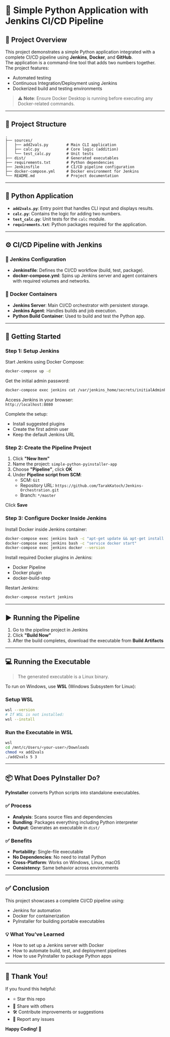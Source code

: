 # 🧪 Simple Python Application with Jenkins CI/CD Pipeline

## 📌 Project Overview

This project demonstrates a simple Python application integrated with a complete CI/CD pipeline using **Jenkins**, **Docker**, and **GitHub**.  
The application is a command-line tool that adds two numbers together. The project features:

- Automated testing
- Continuous Integration/Deployment using Jenkins
- Dockerized build and testing environments

> ⚠️ **Note**: Ensure Docker Desktop is running before executing any Docker-related commands.

---

## 🧩 Project Structure

```
.
├── sources/
│   ├── add2vals.py        # Main CLI application
│   ├── calc.py            # Core logic (addition)
│   └── test_calc.py       # Unit tests
├── dist/                  # Generated executables
├── requirements.txt       # Python dependencies
├── Jenkinsfile            # CI/CD pipeline configuration
├── docker-compose.yml     # Docker environment for Jenkins
└── README.md              # Project documentation
```

---

## 🐍 Python Application

- **`add2vals.py`**: Entry point that handles CLI input and displays results.
- **`calc.py`**: Contains the logic for adding two numbers.
- **`test_calc.py`**: Unit tests for the `calc` module.
- **`requirements.txt`**: Python packages required for the application.

---

## ⚙️ CI/CD Pipeline with Jenkins

### 🔧 Jenkins Configuration

- **Jenkinsfile**: Defines the CI/CD workflow (build, test, package).
- **docker-compose.yml**: Spins up Jenkins server and agent containers with required volumes and networks.

### 🐳 Docker Containers

- **Jenkins Server**: Main CI/CD orchestrator with persistent storage.
- **Jenkins Agent**: Handles builds and job execution.
- **Python Build Container**: Used to build and test the Python app.

---

## 🚀 Getting Started

### Step 1: Setup Jenkins

Start Jenkins using Docker Compose:
```bash
docker-compose up -d
```

Get the initial admin password:
```bash
docker-compose exec jenkins cat /var/jenkins_home/secrets/initialAdminPassword
```

Access Jenkins in your browser:  
`http://localhost:8080`

Complete the setup:
- Install suggested plugins
- Create the first admin user
- Keep the default Jenkins URL

### Step 2: Create the Pipeline Project

1. Click **"New Item"**
2. Name the project: `simple-python-pyinstaller-app`
3. Choose **"Pipeline"**, click **OK**
4. Under **Pipeline script from SCM**:
   - SCM: `Git`
   - Repository URL: `https://github.com/TarakKatoch/Jenkins-Orchestration.git`
   - Branch: `*/master`

Click **Save**

### Step 3: Configure Docker Inside Jenkins

Install Docker inside Jenkins container:
```bash
docker-compose exec jenkins bash -c "apt-get update && apt-get install -y docker.io"
docker-compose exec jenkins bash -c "service docker start"
docker-compose exec jenkins docker --version
```

Install required Docker plugins in Jenkins:
- Docker Pipeline
- Docker plugin
- docker-build-step

Restart Jenkins:
```bash
docker-compose restart jenkins
```

---

## ▶️ Running the Pipeline

1. Go to the pipeline project in Jenkins
2. Click **"Build Now"**
3. After the build completes, download the executable from **Build Artifacts**

---

## 💻 Running the Executable

> The generated executable is a Linux binary.

To run on Windows, use **WSL** (Windows Subsystem for Linux):

### Setup WSL

```bash
wsl --version
# If WSL is not installed:
wsl --install
```

### Run the Executable in WSL

```bash
wsl
cd /mnt/c/Users/<your-user>/Downloads
chmod +x add2vals
./add2vals 5 3
```

---

## 📦 What Does PyInstaller Do?

**PyInstaller** converts Python scripts into standalone executables.

### ✅ Process

- **Analysis**: Scans source files and dependencies
- **Bundling**: Packages everything including Python interpreter
- **Output**: Generates an executable in `dist/`

### ✅ Benefits

- **Portability**: Single-file executable
- **No Dependencies**: No need to install Python
- **Cross-Platform**: Works on Windows, Linux, macOS
- **Consistency**: Same behavior across environments

---

## ✅ Conclusion

This project showcases a complete CI/CD pipeline using:

- Jenkins for automation
- Docker for containerization
- PyInstaller for building portable executables

### 💡 What You’ve Learned

- How to set up a Jenkins server with Docker
- How to automate build, test, and deployment pipelines
- How to use PyInstaller to package Python apps

---

## 🙌 Thank You!

If you found this helpful:

- ⭐ Star this repo
- 🔁 Share with others
- 🛠️ Contribute improvements or suggestions
- 🐞 Report any issues

**Happy Coding! 🚀**

